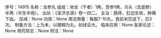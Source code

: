序号：14915
名称：龙参丸
组成：地龙（干者）1两，苦参1两，乌头（去皮脐）半两（半生半炮）。
出处：《圣济总录》卷一四二。
主治：肠痔，肛边生核，肿痛下血。
加减：None
功效：None
用法用量：每服7-10丸，食前米饮送下，日3次。
制备方法：上为末，以醋糊为丸，如绿豆大。
临床应用：None
各家论述：None
用药禁忌：None
附注：None
